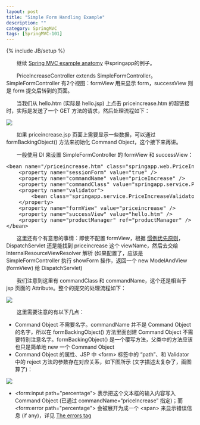 ```yaml
---
layout: post
title: "Simple Form Handling Example"
description: ""
category: SpringMVC
tags: [SpringMVC-101]
---
```

{% include JB/setup %}

[1]: https://farm2.staticflickr.com/1477/23894468946_b8e00b61a6_o_d.png
[2]: https://farm6.staticflickr.com/5734/23292345344_77048f9031_o_d.png
[3]: https://farm2.staticflickr.com/1678/23920547615_61c51d6831_o_d.png

　　继续 [Spring MVC example anatomy](/springmvc/2009/11/29/spring-mvc-example-anatomy/) 中springapp的例子。  

　　PriceIncreaseController extends SimpleFormController。SimpleFormController 有2个视图：formView 用来显示 form，successView 则是 form 提交后转到的页面。  

　　当我们从 hello.htm (实际是 hello.jsp) 上点击 priceincrease.htm 的超链接时，实际是发送了一个 GET 方法的请求，然后处理流程如下：

![][1]

　　如果 priceincrease.jsp 页面上需要显示一些数据，可以通过 formBackingObject() 方法来初始化 Command Object，这个接下来再讲。  

　　一般使用 DI 来设置 SimpleFormController 的 formView 和 successView：

<pre class="prettyprint linenums">
&lt;bean name="/priceincrease.htm" class="springapp.web.PriceIncreaseFormController"&gt;  
	&lt;property name="sessionForm" value="true" /&gt;  
	&lt;property name="commandName" value="priceIncrease" /&gt;  
	&lt;property name="commandClass" value="springapp.service.PriceIncrease" /&gt;  
	&lt;property name="validator"&gt;  
		&lt;bean class="springapp.service.PriceIncreaseValidator" /&gt;  
	&lt;/property&gt;  
	&lt;property name="formView" value="priceincrease" /&gt;  
	&lt;property name="successView" value="hello.htm" /&gt;  
	&lt;property name="productManager" ref="productManager" /&gt;  
&lt;/bean&gt;  
</pre>

　　这里还有个有意思的事情：即使不配置 formView，根据 [惯例优先原则](http://docs.spring.io/spring/docs/2.5.6/reference/mvc.html#mvc-coc)，DispatchServlet 还是能找到 priceincrease 这个 viewName，然后去交给 InternalResourceViewResolver 解析 (如果配置了，应该是 SimpleFormController 执行 showForm 操作，返回一个 new ModelAndView (formView) 给 DispatchServlet)  

　　我们注意到这里有 commandClass 和 commandName，这个还是相当于 jsp 页面的 Attribute。整个的提交的处理流程如下：

![][2]

　　这里需要注意的有以下几点：

 * Command Object 不需要名字。commandName 并不是 Command Object 的名字，所以在 formBackingObject() 方法里面创建 Command Object 不需要特别注意名字。formBackingObject() 是一个覆写方法，父类中的方法应该也只是简单地 new 一个 Command Object
 * Command Object 的属性、JSP 中 &lt;form&gt; 标签中的 “path”、和 Validator 中的 reject 方法的参数存在对应关系，如下图所示 (文字描述太复杂了，画图算了)：
 
 ![][3]
 
 * &lt;form:input path="percentage"&gt; 表示把这个文本框的输入内容写入 Command Object (已通过 commandName=“priceIncrease” 指定)；而 &lt;form:error path="percentage"&gt; 会被展开为成一个 &lt;span&gt; 来显示错误信息 (if any)，详见 [The errors tag](http://docs.spring.io/spring/docs/2.5.0/reference/mvc.html#mvc-formtaglib-errorstag)
